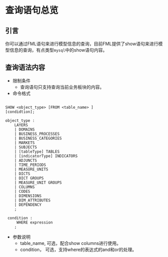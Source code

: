 # 查询语句总览

## 引言

你可以通过FML语句来进行模型信息的查询，目前FML提供了show语句来进行模型信息的查询，有点类型`mysql`中的show语句内容。

<a name="top"></a>

## 查询语法内容

- 限制条件
    - 查询语句只支持查询当前业务板块的内容。
- 命令格式

```

SHOW <object_type> [FROM <table_name> ]
[condidtion];

object_type : 
    LAYERS
    | DOMAINS
    | BUSINESS_PROCESSES
    | BUSINESS_CATEGORIES
    | MARKETS
    | SUBJECTS
    | [tableType] TABLES
    | [indicatorType] INDICATORS
    | ADJUNCTS
    | TIME_PERIODS
    | MEASURE_UNITS 
    | DICTS
    | DICT GROUPS
    | MEASURE_UNIT GROUPS
    | COLUMNS
    | CODES
    | DIMENSIONS 
    | DIM_ATTRIBUTES 
    | DEPENDENCY
    ; 
 
 condition : 
     WHERE expression
    ;

```

- 参数说明
    - table_name, 可选，配合show columns进行使用。
    - condition， 可选，支持where的表达式的and和or的处理。
    